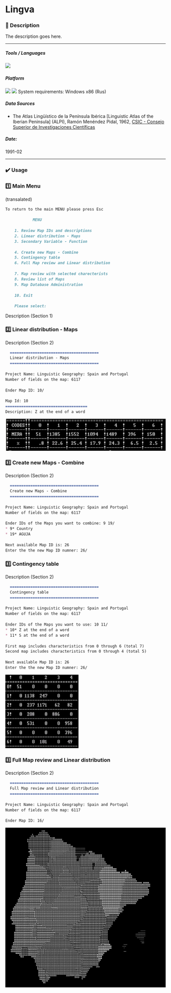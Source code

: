 # Lingva

### 📝 Description 
The description goes here.

-----

##### Tools / Languages  
<img src="https://img.shields.io/badge/C-00599C?logo=c&logoColor=white" />

##### Platform 
<img height="20" src="https://img.shields.io/badge/MS DOS-000000?logo=dos&logoColor=white" /> <img height="20" src="https://img.shields.io/badge/Windows-0078D6?logo=windows&logoColor=white" /> System requirements: Windows x86 (Rus)

##### Data Sources  
- The Atlas Lingüístico de la Península Ibérica [Linguistic Atlas of the Iberian Peninsula] (ALPI), Ramón Menéndez Pidal, 1962, [CSIC - Consejo Superior de Investigaciones Científicas](http://alpi.csic.es/en/)

##### Date:  
1991-02

-----


### ✔️ Usage

### 1️⃣ Main Menu
(transalated)
````markdown
To return to the main MENU please press Esc

			MENU

	1. Review Map IDs and descriptions 
	2. Linear distribution - Maps
	3. Secondary Variable - Function 
	
	4. Create new Maps - Combine
	5. Contingency table
	6. Full Map review and Linear distribution
	
	7. Map review with selected charecterists 
	8. Review list of Maps
	9. Map Database Administration

	10. Exit
	
	Please select:
````

Description (Section 1)



### 2️⃣ Linear distribution - Maps
Description (Section 2)

````markdown
  =======================================
  Linear distribution - Maps
  =======================================

Project Name: Linguistic Geography: Spain and Portugal 
Number of fields on the map: 6117

Ender Map ID: 10/

Map Id: 10
====================================
Description: Z at the end of a word


````
<img src="https://github.com/vzolotar/Lingva/blob/master/images/lin_distr.JPG" width="600" height="100">

### 3️⃣ Create new Maps - Combine
Description (Section 2)

````markdown
  =======================================
  Create new Maps - Combine
  =======================================

Project Name: Linguistic Geography: Spain and Portugal 
Number of fields on the map: 6117

Ender IDs of the Maps you want to combine: 9 19/
* 9* Country
* 19* AGUJA

Next available Map ID is: 26
Enter the the new Map ID numner: 26/
````


### 3️⃣ Contingency table
Description (Section 2)

````markdown
  =======================================
  Contingency table
  =======================================

Project Name: Linguistic Geography: Spain and Portugal 
Number of fields on the map: 6117

Ender IDs of the Maps you want to use: 10 11/
* 10* Z at the end of a word
* 11* S at the end of a word

First map includes characteristics from 0 through 6 (total 7)
Second map includes characteristics from 0 through 4 (total 5)

Next available Map ID is: 26
Enter the the new Map ID numner: 26/
```` 
<img src="https://github.com/vzolotar/Lingva/blob/master/images/Contingency.JPG" width="230" height="230">

### 3️⃣ Full Map review and Linear distribution
Description (Section 2)

````markdown
  =======================================
  Full Map review and Linear distribution
  =======================================

Project Name: Linguistic Geography: Spain and Portugal 
Number of fields on the map: 6117

Ender Map ID: 16/
```` 
<img src="https://github.com/vzolotar/Lingva/blob/master/images/Spain_Portugal_map.jpg" width="650" height="500">

